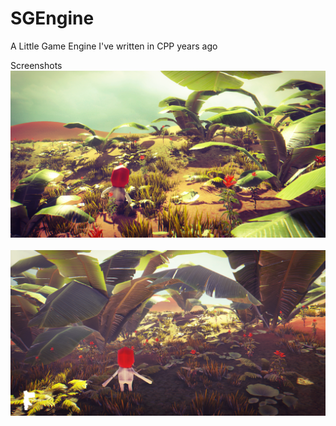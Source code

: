 # SGEngine
A Little Game Engine I've written in CPP years ago

Screenshots<br/>
![Alt text](meta/sc_1.png?raw=true "Sakura")<br/><br/>
![Alt text](meta/sc_2.png?raw=true "Sakura")<br/><br/>
